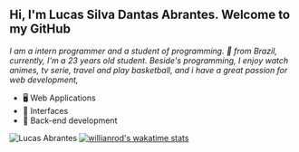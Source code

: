 ## Hi, I'm Lucas Silva Dantas Abrantes. Welcome to my GitHub
*I am a intern programmer and a student of programming. 🚀 from Brazil, currently, I'm a 23 years old student. Beside's programming, I enjoy watch animes, tv serie, travel and play basketball, and i have a great passion for web development,*
<br>
- 🖥 Web Applications
- 🎨 Interfaces
- 🔌 Back-end development


![Lucas Abrantes](https://github-readme-stats.vercel.app/api?username=lucasabrantes1&show_icons=true&theme=synthwave)
[![willianrod's wakatime stats](https://github-readme-stats.vercel.app/api/wakatime?username=lucasabrantes1)](https://github.com/anuraghazra/github-readme-stats)



